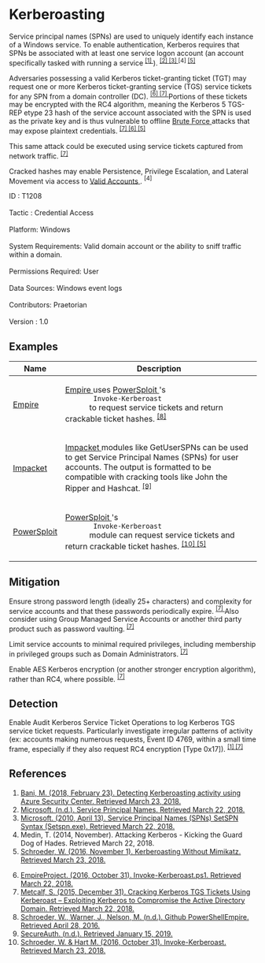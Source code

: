 <div class="container-fluid">
 <h1>
  Kerberoasting
 </h1>
 <div class="row">
  <div class="col-md-8 description-body">
   <p>
    Service principal names (SPNs) are used to uniquely identify each instance of a Windows service. To enable authentication, Kerberos requires that SPNs be associated with at least one service logon account (an account specifically tasked with running a service
    <span class="scite-citeref-number" data-reference="Microsoft Detecting Kerberoasting Feb 2018" id="scite-ref-1-a">
     <sup>
      <a aria-describedby="qtip-0" data-hasqtip="0" href="https://blogs.technet.microsoft.com/motiba/2018/02/23/detecting-kerberoasting-activity-using-azure-security-center/" target="_blank">
       [1]
      </a>
     </sup>
    </span>
    ).
    <span class="scite-citeref-number" data-reference="Microsoft SPN" id="scite-ref-2-a">
     <sup>
      <a aria-describedby="qtip-1" data-hasqtip="1" href="https://msdn.microsoft.com/library/ms677949.aspx" target="_blank">
       [2]
      </a>
     </sup>
    </span>
    <span class="scite-citeref-number" data-reference="Microsoft SetSPN" id="scite-ref-3-a">
     <sup>
      <a aria-describedby="qtip-2" data-hasqtip="2" href="https://social.technet.microsoft.com/wiki/contents/articles/717.service-principal-names-spns-setspn-syntax-setspn-exe.aspx" target="_blank">
       [3]
      </a>
     </sup>
    </span>
    <span class="scite-citeref-number" data-reference="SANS Attacking Kerberos Nov 2014" id="scite-ref-4-a">
     <sup>
      [4]
     </sup>
    </span>
    <span class="scite-citeref-number" data-reference="Harmj0y Kerberoast Nov 2016" id="scite-ref-5-a">
     <sup>
      <a aria-describedby="qtip-4" data-hasqtip="4" href="https://www.harmj0y.net/blog/powershell/kerberoasting-without-mimikatz/" target="_blank">
       [5]
      </a>
     </sup>
    </span>
   </p>
   <p>
    Adversaries possessing a valid Kerberos ticket-granting ticket (TGT) may request one or more Kerberos ticket-granting service (TGS) service tickets for any SPN from a domain controller (DC).
    <span class="scite-citeref-number" data-reference="Empire InvokeKerberoast Oct 2016" id="scite-ref-6-a">
     <sup>
      <a aria-describedby="qtip-5" data-hasqtip="5" href="https://github.com/EmpireProject/Empire/blob/master/data/module_source/credentials/Invoke-Kerberoast.ps1" target="_blank">
       [6]
      </a>
     </sup>
    </span>
    <span class="scite-citeref-number" data-reference="AdSecurity Cracking Kerberos Dec 2015" id="scite-ref-7-a">
     <sup>
      <a aria-describedby="qtip-6" data-hasqtip="6" href="https://adsecurity.org/?p=2293" target="_blank">
       [7]
      </a>
     </sup>
    </span>
    Portions of these tickets may be encrypted with the RC4 algorithm, meaning the Kerberos 5 TGS-REP etype 23 hash of the service account associated with the SPN is used as the private key and is thus vulnerable to offline
    <a href="https://attack.mitre.org/techniques/T1110">
     Brute Force
    </a>
    attacks that may expose plaintext credentials.
    <span class="scite-citeref-number" data-reference="AdSecurity Cracking Kerberos Dec 2015" id="scite-ref-7-a">
     <sup>
      <a aria-describedby="qtip-6" data-hasqtip="6" href="https://adsecurity.org/?p=2293" target="_blank">
       [7]
      </a>
     </sup>
    </span>
    <span class="scite-citeref-number" data-reference="Empire InvokeKerberoast Oct 2016" id="scite-ref-6-a">
     <sup>
      <a aria-describedby="qtip-5" data-hasqtip="5" href="https://github.com/EmpireProject/Empire/blob/master/data/module_source/credentials/Invoke-Kerberoast.ps1" target="_blank">
       [6]
      </a>
     </sup>
    </span>
    <span class="scite-citeref-number" data-reference="Harmj0y Kerberoast Nov 2016" id="scite-ref-5-a">
     <sup>
      <a aria-describedby="qtip-4" data-hasqtip="4" href="https://www.harmj0y.net/blog/powershell/kerberoasting-without-mimikatz/" target="_blank">
       [5]
      </a>
     </sup>
    </span>
   </p>
   <p>
    This same attack could be executed using service tickets captured from network traffic.
    <span class="scite-citeref-number" data-reference="AdSecurity Cracking Kerberos Dec 2015" id="scite-ref-7-a">
     <sup>
      <a aria-describedby="qtip-6" data-hasqtip="6" href="https://adsecurity.org/?p=2293" target="_blank">
       [7]
      </a>
     </sup>
    </span>
   </p>
   <p>
    Cracked hashes may enable Persistence, Privilege Escalation, and  Lateral Movement via access to
    <a href="https://attack.mitre.org/techniques/T1078">
     Valid Accounts
    </a>
    .
    <span class="scite-citeref-number" data-reference="SANS Attacking Kerberos Nov 2014" id="scite-ref-4-a">
     <sup>
      [4]
     </sup>
    </span>
   </p>
  </div>
  <div class="col-md-4">
   <div class="card">
    <div class="card-body">
     <div class="card-data">
      <span class="h5 card-title">
       ID
      </span>
      : T1208
      <br/>
      <br/>
     </div>
     <div class="card-data">
      <span class="h5 card-title">
      </span>
     </div>
     <div class="card-data">
      <span class="h5 card-title">
       Tactic
      </span>
      : Credential Access
      <br/>
      <br/>
     </div>
     <div class="card-data">
      <span class="h5 card-title">
       Platform:
      </span>
      Windows
      <br/>
      <br/>
     </div>
     <div class="card-data">
      <span class="h5 card-title">
       System Requirements:
      </span>
      Valid domain account or the ability to sniff traffic within a domain.
      <br/>
      <br/>
     </div>
     <div class="card-data">
      <span class="h5 card-title">
       Permissions Required:
      </span>
      User
      <br/>
      <br/>
     </div>
     <div class="card-data">
      <span class="h5 card-title">
      </span>
     </div>
     <div class="card-data">
      <span class="h5 card-title">
       Data Sources:
      </span>
      Windows event logs
      <br/>
      <br/>
     </div>
     <div class="card-data">
      <span class="h5 card-title">
      </span>
     </div>
     <div class="card-data">
      <span class="h5 card-title">
      </span>
     </div>
     <div class="card-data">
      <span class="h5 card-title">
      </span>
     </div>
     <div class="card-data">
      <span class="h5 card-title">
      </span>
     </div>
     <div class="card-data">
      <span class="h5 card-title">
      </span>
     </div>
     <div class="card-data">
      <span class="h5 card-title">
      </span>
     </div>
     <div class="card-data">
      <span class="h5 card-title">
       Contributors:
      </span>
      Praetorian
      <br/>
      <br/>
     </div>
     <div class="card-data">
      <span class="h5 card-title">
       Version
      </span>
      : 1.0
     </div>
    </div>
   </div>
  </div>
 </div>
 <h2 class="pt-3" id="examples">
  Examples
 </h2>
 <table class="table table-bordered table-light mt-2">
  <thead>
   <tr>
    <th scope="col">
     Name
    </th>
    <th scope="col">
     Description
    </th>
   </tr>
  </thead>
  <tbody class="bg-white">
   <tr>
    <td>
     <a href="https://attack.mitre.org/software/S0363">
      Empire
     </a>
    </td>
    <td>
     <p>
      <a href="https://attack.mitre.org/software/S0363">
       Empire
      </a>
      uses
      <a href="https://attack.mitre.org/software/S0194">
       PowerSploit
      </a>
      's
      <code>
       Invoke-Kerberoast
      </code>
      to request service tickets and return crackable ticket hashes.
      <span class="scite-citeref-number" data-reference="Github PowerShell Empire" id="scite-ref-8-a" onclick="scrollToRef('scite-8')">
       <sup>
        <a aria-describedby="qtip-7" data-hasqtip="7" href="https://github.com/PowerShellEmpire/Empire" target="_blank">
         [8]
        </a>
       </sup>
      </span>
     </p>
    </td>
   </tr>
   <tr>
    <td>
     <a href="https://attack.mitre.org/software/S0357">
      Impacket
     </a>
    </td>
    <td>
     <p>
      <a href="https://attack.mitre.org/software/S0357">
       Impacket
      </a>
      modules like GetUserSPNs can be used to get Service Principal Names (SPNs) for user accounts. The output is formatted to be compatible with cracking tools like John the Ripper and Hashcat.
      <span class="scite-citeref-number" data-reference="Impacket Tools" id="scite-ref-9-a" onclick="scrollToRef('scite-9')">
       <sup>
        <a aria-describedby="qtip-8" data-hasqtip="8" href="https://www.secureauth.com/labs/open-source-tools/impacket" target="_blank">
         [9]
        </a>
       </sup>
      </span>
     </p>
    </td>
   </tr>
   <tr>
    <td>
     <a href="https://attack.mitre.org/software/S0194">
      PowerSploit
     </a>
    </td>
    <td>
     <p>
      <a href="https://attack.mitre.org/software/S0194">
       PowerSploit
      </a>
      's
      <code>
       Invoke-Kerberoast
      </code>
      module can request service tickets and return crackable ticket hashes.
      <span class="scite-citeref-number" data-reference="PowerSploit Invoke Kerberoast" id="scite-ref-10-a" onclick="scrollToRef('scite-10')">
       <sup>
        <a aria-describedby="qtip-9" data-hasqtip="9" href="https://powersploit.readthedocs.io/en/latest/Recon/Invoke-Kerberoast/" target="_blank">
         [10]
        </a>
       </sup>
      </span>
      <span class="scite-citeref-number" data-reference="Harmj0y Kerberoast Nov 2016" id="scite-ref-5-a" onclick="scrollToRef('scite-5')">
       <sup>
        <a aria-describedby="qtip-4" data-hasqtip="4" href="https://www.harmj0y.net/blog/powershell/kerberoasting-without-mimikatz/" target="_blank">
         [5]
        </a>
       </sup>
      </span>
     </p>
    </td>
   </tr>
  </tbody>
 </table>
 <h2 class="pt-3" id="mitigation">
  Mitigation
 </h2>
 <p>
  Ensure strong password length (ideally 25+ characters) and complexity for service accounts and that these passwords periodically expire.
  <span class="scite-citeref-number" data-reference="AdSecurity Cracking Kerberos Dec 2015" id="scite-ref-7-a">
   <sup>
    <a aria-describedby="qtip-6" data-hasqtip="6" href="https://adsecurity.org/?p=2293" target="_blank">
     [7]
    </a>
   </sup>
  </span>
  Also consider using Group Managed Service Accounts or another third party product such as password vaulting.
  <span class="scite-citeref-number" data-reference="AdSecurity Cracking Kerberos Dec 2015" id="scite-ref-7-a">
   <sup>
    <a aria-describedby="qtip-6" data-hasqtip="6" href="https://adsecurity.org/?p=2293" target="_blank">
     [7]
    </a>
   </sup>
  </span>
 </p>
 <p>
  Limit service accounts to minimal required privileges, including membership in privileged groups such as Domain Administrators.
  <span class="scite-citeref-number" data-reference="AdSecurity Cracking Kerberos Dec 2015" id="scite-ref-7-a">
   <sup>
    <a aria-describedby="qtip-6" data-hasqtip="6" href="https://adsecurity.org/?p=2293" target="_blank">
     [7]
    </a>
   </sup>
  </span>
 </p>
 <p>
  Enable AES Kerberos encryption (or another stronger encryption algorithm), rather than RC4, where possible.
  <span class="scite-citeref-number" data-reference="AdSecurity Cracking Kerberos Dec 2015" id="scite-ref-7-a">
   <sup>
    <a aria-describedby="qtip-6" data-hasqtip="6" href="https://adsecurity.org/?p=2293" target="_blank">
     [7]
    </a>
   </sup>
  </span>
 </p>
 <h2 class="pt-3" id="detection">
  Detection
 </h2>
 <p>
  Enable Audit Kerberos Service Ticket Operations to log Kerberos TGS service ticket requests. Particularly investigate irregular patterns of activity (ex: accounts making numerous requests, Event ID 4769, within a small time frame, especially if they also request RC4 encryption [Type 0x17]).
  <span class="scite-citeref-number" data-reference="Microsoft Detecting Kerberoasting Feb 2018" id="scite-ref-1-a">
   <sup>
    <a aria-describedby="qtip-0" data-hasqtip="0" href="https://blogs.technet.microsoft.com/motiba/2018/02/23/detecting-kerberoasting-activity-using-azure-security-center/" target="_blank">
     [1]
    </a>
   </sup>
  </span>
  <span class="scite-citeref-number" data-reference="AdSecurity Cracking Kerberos Dec 2015" id="scite-ref-7-a">
   <sup>
    <a aria-describedby="qtip-6" data-hasqtip="6" href="https://adsecurity.org/?p=2293" target="_blank">
     [7]
    </a>
   </sup>
  </span>
 </p>
 <h2 class="pt-3" id="references">
  References
 </h2>
 <div class="row">
  <div class="col">
   <ol>
    <li>
     <span class="scite-citation" id="scite-1">
      <span class="scite-citation-text">
       <a class="external text" href="https://blogs.technet.microsoft.com/motiba/2018/02/23/detecting-kerberoasting-activity-using-azure-security-center/" name="scite-1" rel="nofollow" target="_blank">
        Bani, M. (2018, February 23). Detecting Kerberoasting activity using Azure Security Center. Retrieved March 23, 2018.
       </a>
      </span>
     </span>
    </li>
    <li>
     <span class="scite-citation" id="scite-2">
      <span class="scite-citation-text">
       <a class="external text" href="https://msdn.microsoft.com/library/ms677949.aspx" name="scite-2" rel="nofollow" target="_blank">
        Microsoft. (n.d.). Service Principal Names. Retrieved March 22, 2018.
       </a>
      </span>
     </span>
    </li>
    <li>
     <span class="scite-citation" id="scite-3">
      <span class="scite-citation-text">
       <a class="external text" href="https://social.technet.microsoft.com/wiki/contents/articles/717.service-principal-names-spns-setspn-syntax-setspn-exe.aspx" name="scite-3" rel="nofollow" target="_blank">
        Microsoft. (2010, April 13). Service Principal Names (SPNs) SetSPN Syntax (Setspn.exe). Retrieved March 22, 2018.
       </a>
      </span>
     </span>
    </li>
    <li>
     <span class="scite-citation" id="scite-4">
      <span class="scite-citation-text">
       Medin, T. (2014, November). Attacking Kerberos - Kicking the Guard Dog of Hades. Retrieved March 22, 2018.
      </span>
     </span>
    </li>
    <li>
     <span class="scite-citation" id="scite-5">
      <span class="scite-citation-text">
       <a class="external text" href="https://www.harmj0y.net/blog/powershell/kerberoasting-without-mimikatz/" name="scite-5" rel="nofollow" target="_blank">
        Schroeder, W. (2016, November 1). Kerberoasting Without Mimikatz. Retrieved March 23, 2018.
       </a>
      </span>
     </span>
    </li>
   </ol>
  </div>
  <div class="col">
   <ol start="6.0">
    <li>
     <span class="scite-citation" id="scite-6">
      <span class="scite-citation-text">
       <a class="external text" href="https://github.com/EmpireProject/Empire/blob/master/data/module_source/credentials/Invoke-Kerberoast.ps1" name="scite-6" rel="nofollow" target="_blank">
        EmpireProject. (2016, October 31). Invoke-Kerberoast.ps1. Retrieved March 22, 2018.
       </a>
      </span>
     </span>
    </li>
    <li>
     <span class="scite-citation" id="scite-7">
      <span class="scite-citation-text">
       <a class="external text" href="https://adsecurity.org/?p=2293" name="scite-7" rel="nofollow" target="_blank">
        Metcalf, S. (2015, December 31). Cracking Kerberos TGS Tickets Using Kerberoast – Exploiting Kerberos to Compromise the Active Directory Domain. Retrieved March 22, 2018.
       </a>
      </span>
     </span>
    </li>
    <li>
     <span class="scite-citation" id="scite-8">
      <span class="scite-citation-text">
       <a class="external text" href="https://github.com/PowerShellEmpire/Empire" name="scite-8" rel="nofollow" target="_blank">
        Schroeder, W., Warner, J., Nelson, M. (n.d.). Github PowerShellEmpire. Retrieved April 28, 2016.
       </a>
      </span>
     </span>
    </li>
    <li>
     <span class="scite-citation" id="scite-9">
      <span class="scite-citation-text">
       <a class="external text" href="https://www.secureauth.com/labs/open-source-tools/impacket" name="scite-9" rel="nofollow" target="_blank">
        SecureAuth. (n.d.).  Retrieved January 15, 2019.
       </a>
      </span>
     </span>
    </li>
    <li>
     <span class="scite-citation" id="scite-10">
      <span class="scite-citation-text">
       <a class="external text" href="https://powersploit.readthedocs.io/en/latest/Recon/Invoke-Kerberoast/" name="scite-10" rel="nofollow" target="_blank">
        Schroeder, W. &amp; Hart M. (2016, October 31). Invoke-Kerberoast. Retrieved March 23, 2018.
       </a>
      </span>
     </span>
    </li>
   </ol>
  </div>
 </div>
</div>
